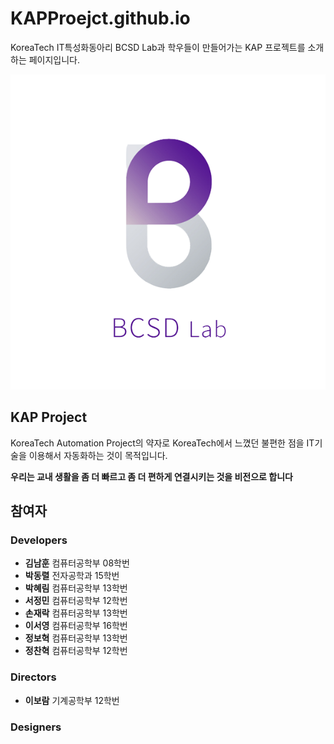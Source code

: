 # KAPProejct.github.io

KoreaTech IT특성화동아리 BCSD Lab과 학우들이 만들어가는 KAP 프로젝트를 소개하는 페이지입니다.

![](./img/ic_logo_bcsd.png)

## KAP Project

KoreaTech Automation Project의 약자로 KoreaTech에서 느꼈던 불편한 점을 IT기술을 이용해서 자동화하는 것이 목적입니다.

__우리는 교내 생활을 좀 더 빠르고 좀 더 편하게 연결시키는 것을 비전으로 합니다__

## 참여자
### Developers
* **김남훈** 컴퓨터공학부 08학번
* **박동렬** 전자공학과 15학번
* **박혜림** 컴퓨터공학부 13학번
* **서정민** 컴퓨터공학부 12학번
* **손재락** 컴퓨터공학부 13학번
* **이서영** 컴퓨터공학부 16학번
* **정보혁** 컴퓨터공학부 13학번
* **정찬혁** 컴퓨터공학부 12학번



### Directors
* **이보람** 기계공학부 12학번

### Designers
